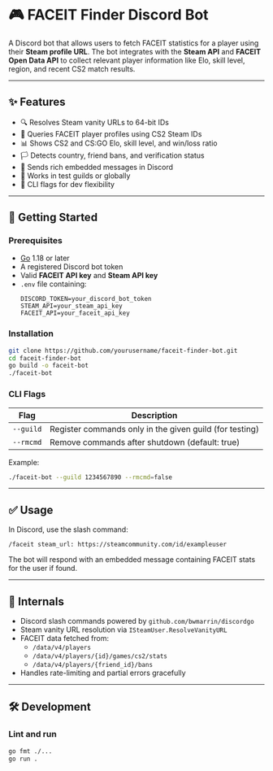 # 🎮 FACEIT Finder Discord Bot

A Discord bot that allows users to fetch FACEIT statistics for a player using their **Steam profile URL**. The bot integrates with the **Steam API** and **FACEIT Open Data API** to collect relevant player information like Elo, skill level, region, and recent CS2 match results.

---

## ✨ Features

- 🔍 Resolves Steam vanity URLs to 64-bit IDs
- 🧠 Queries FACEIT player profiles using CS2 Steam IDs
- 📊 Shows CS2 and CS:GO Elo, skill level, and win/loss ratio
- 🏳️ Detects country, friend bans, and verification status
- 🎨 Sends rich embedded messages in Discord
- 🧪 Works in test guilds or globally
- 🔧 CLI flags for dev flexibility

---

## 🚀 Getting Started

### Prerequisites

- [Go](https://go.dev/) 1.18 or later
- A registered Discord bot token
- Valid **FACEIT API key** and **Steam API key**
- `.env` file containing:
  ```
  DISCORD_TOKEN=your_discord_bot_token
  STEAM_API=your_steam_api_key
  FACEIT_API=your_faceit_api_key
  ```

### Installation

```bash
git clone https://github.com/yourusername/faceit-finder-bot.git
cd faceit-finder-bot
go build -o faceit-bot
./faceit-bot
```

### CLI Flags

| Flag         | Description                                              |
|--------------|----------------------------------------------------------|
| `--guild`    | Register commands only in the given guild (for testing)  |
| `--rmcmd`    | Remove commands after shutdown (default: true)           |

Example:
```bash
./faceit-bot --guild 1234567890 --rmcmd=false
```

---

## ✅ Usage

In Discord, use the slash command:

```
/faceit steam_url: https://steamcommunity.com/id/exampleuser
```

The bot will respond with an embedded message containing FACEIT stats for the user if found.

---

## 🧠 Internals

- Discord slash commands powered by `github.com/bwmarrin/discordgo`
- Steam vanity URL resolution via `ISteamUser.ResolveVanityURL`
- FACEIT data fetched from:
  - `/data/v4/players`
  - `/data/v4/players/{id}/games/cs2/stats`
  - `/data/v4/players/{friend_id}/bans`
- Handles rate-limiting and partial errors gracefully

---

## 🛠️ Development

### Lint and run

```bash
go fmt ./...
go run .
```